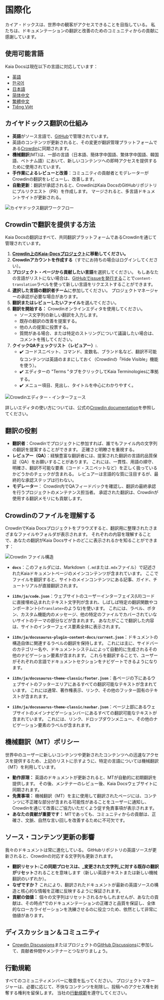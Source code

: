 # 国際化

カイア・ドックスは、世界中の観客がアクセスできることを目指している。 私たちは、ドキュメンテーションの翻訳と改善のためのコミュニティからの貢献に感謝しています。

## 使用可能言語

Kaia Docsは現在以下の言語に対応しています：

- [英語](https://docs.kaia.io/)
- [한국어](https://docs.kaia.io/ko/)
- [日本語](https://docs.kaia.io/ja/)
- [简体中文](https://docs.kaia.io/zh-CN/)
- [繁體中文](https://docs.kaia.io/zh-TW/)
- [Tiếng Việt](https://docs.kaia.io/vi/)

## カイヤドックス翻訳の仕組み

- **英語**がソース言語で、[GitHub](https://github.com/kaiachain/kaia-docs)で管理されています。
- 英語のコンテンツが更新されると、その変更が翻訳管理プラットフォームである[Crowdin](https://crowdin.com/project/kaia-docs)に同期されます。
- **機械翻訳**(MT)は、一部の言語（日本語、簡体字中国語、繁体字中国語、韓国語、ベトナム語）において、新しいコンテンツへの即時アクセスを提供するために使用されています。
- **手作業によるレビューと改善**：コミュニティの貢献者とモデレーターがCrowdinの翻訳をレビューし、改善します。
- **自動更新**：翻訳が承認されると、CrowdinはKaia DocsのGitHubリポジトリにプルリクエスト（PR）を作成します。 マージされると、多言語ドキュメントサイトが更新される。

![カイヤドックス翻訳ワークフロー](/img/misc/translation-workflow.svg)

## Crowdinで翻訳を提供する方法

Kaia Docsの翻訳はすべて、共同翻訳プラットフォームであるCrowdinを通じて管理されています。

1. **[Crowdin上のKaia-Docsプロジェクト](https://crowdin.com/project/kaia-docs)に移動してください。**
2. **Crowdinアカウントを作成する**（すでにお持ちの場合はログインしてください）。
3. **プロジェクト・ページから貢献したい言語**を選択してください。 もしあなたの言語がリストにない場合は、[GitHubでissueを発行する](https://github.com/kaiachain/kaia-docs/issues/new?assignees=&labels=content-translation&template=feature_request.md&title=%5BLang%20Request%5D%3A%20Add%20\[Your%20Language])ことで`content-translation`ラベルを使って新しい言語をリクエストすることができます。
4. **選択した言語の翻訳者チーム**に参加してください。 プロジェクトマネージャーの承認が必要な場合があります。
5. **翻訳またはレビューしたいファイル**を選んでください。
6. **翻訳を開始する：** Crowdinオンラインエディタを使用してください。
   - ソース文字列の新しい翻訳を入力します。
   - 既存の翻訳の改善を提案する。
   - 他の人の提案に投票する。
   - 質問がある場合、または特定のストリングについて議論したい場合は、コメントを残してください。
7. **クイックQAチェックリスト（レビュアー）:**.
   - ✔️ コードスニペット、コマンド、変数名、ブランド名など、翻訳不可能なコンテンツは英語のままにしておく（Crowdinの「Hide Visible」機能を使う）。
   - ✔️ エディターの "Terms "タブをクリックしてKaia Terminologiesに準拠する。
   - ✔️ メニュー項目、見出し、タイトルを中心にわかりやすく。

![Crowdinエディター・インターフェース](/img/misc/crowdin-editor.png)

詳しいエディタの使い方については、公式の[Crowdin documentation](https://support.crowdin.com/online-editor/)を参照してください。

## 翻訳の役割

- **翻訳者**：Crowdinでプロジェクトに参加すれば、誰でもファイル内の文字列の翻訳を提案することができます。 正確さと明瞭さを重視する。
- **レビュアー（QA）**：経験豊富な翻訳者には、提案された翻訳の言語的品質保証（QA）をお願いすることがあります。 これには、一貫性、用語の順守、明確さ、翻訳不可能な要素（コード・スニペットなど）を正しく扱っているかどうかのチェックが含まれる。 レビュアーは言語的な質に注目するが、最終的な承認ステップは行わない。
- **モデレーター**： Crowdin内でQAフィードバックを確認し、翻訳の最終承認を行うプロジェクトのメンテナンス担当者。 承認された翻訳は、Crowdinが使用する翻訳メモリにも貢献します。

## Crowdinのファイルを理解する

CrowdinでKaia Docsプロジェクトをブラウズすると、翻訳用に整理されたさまざまなファイルやフォルダが表示されます。 それぞれの内容を理解することで、あなたの翻訳がKaia Docsサイトのどこに表示されるかを知ることができます：

![Crowdin ファイル構造](/img/misc/crowdin-dashboard.png)

- **`docs`**：このフォルダには、Markdown（`.md`または`.mdx`ファイル）で記述されたKaiaドキュメントページのメインコンテンツが含まれています。 ここでファイルを翻訳すると、サイトのメインコンテンツにある記事、ガイド、チュートリアルが直接翻訳されます。

- **`i18n/ja/code.json`**：ウェブサイトのユーザーインターフェイス(UI)コードに直接埋め込まれたテキスト文字列が含まれ、しばしば特定の翻訳関数やコンポーネント(`<Translate>`のような)を使います。 これには、ラベル、ボタン、カスタム機能内のメッセージ、他の特定のファイルでカバーされていないサイトのテーマの部分などが含まれます。 あなたがここで翻訳した内容は、サイトのインターフェイス要素全体に表示されます。

- **`i18n/ja/docusaurus-plugin-content-docs/current.json`**：ドキュメントの構造自体に関連するラベルの翻訳を保持します。 これには主に、サイドバーのカテゴリー名や、ドキュメントシステムによって自動的に生成されるその他のナビゲーション要素が含まれます。 これらを翻訳することで、ユーザーがそれぞれの言語でドキュメントセクションをナビゲートできるようになります。

- **`i18n/ja/docusaurus-theme-classic/footer.json`**：各ページの下にあるウェブサイトのフッターエリアにあるすべての翻訳可能なテキストが含まれています。 これには通常、著作権表示、リンク、その他のフッター固有のテキストが含まれます。

- **`i18n/ja/docusaurus-theme-classic/navbar.json`**：ページ上部にあるウェブサイトのメインナビゲーションバーにあるすべての翻訳可能なテキストが含まれています。 これには、リンク、ドロップダウンメニュー、その他のナビゲーション要素のラベルが含まれます。

## 機械翻訳（MT）ポリシー

世界中のユーザーに新しいコンテンツや更新されたコンテンツへの迅速なアクセスを提供するため、上記のリストに示すように、特定の言語については機械翻訳（MT）を利用しています。

- **動作原理：** 英語のドキュメントが更新されると、MTが自動的に初期翻訳を提供します。 その後、メンテナーのレビュー後、Kaia Docsウェブサイトに同期されます。
- **免責事項：** 機械翻訳（MT）を主に使用して翻訳されたページには、コンテンツに不正確な部分が含まれる可能性があることをユーザーに通知し、Crowdinを通じて改善にご協力いただくよう促す免責事項が表示されます。
- **あなたの貢献が重要です：** MTであっても、コミュニティからの貢献は、正確さ、文脈、自然な言い回しを改善するために不可欠です。

## ソース・コンテンツ更新の影響

我々のドキュメントは常に進化している。 GitHubリポジトリの英語ソースが更新されると、Crowdinの対応する文字列も更新されます。

- **翻訳リセット:**この同期プロセスは、_変更された文字列_に対する既存の翻訳が**リセット**されることを意味します（新しい英語テキストまたは新しい機械翻訳のいずれか）。
- **なぜですか？** これにより、翻訳されたドキュメントが最新の英語ソースの構造と核心的な情報を正確に反映するように保証されます。
- **貢献の価値：** 個々の文字列はリセットされるかもしれませんが、あなたの貢献は、その時点\*でのドキュメンテーションの正確さと品質を保証し、全体的なローカライゼーションを洗練させるのに役立つため、依然として非常に価値があります。

## ディスカッション＆コミュニティ

- [Crowdin Discussions](https://crowdin.com/project/kaia-docs/discussions)またはプロジェクトの[GitHub Discussions](https://github.com/kaiachain/kaia-docs/discussions)に参加して、貢献者仲間やメンテナーとつながりましょう。

## 行動規範

すべてのコミュニティメンバーに敬意を払ってください。 プロジェクトマネージャーは、必要に応じて、不快なコンテンツを削除し、投稿へのアクセス権を剥奪する権利を留保します。 当社の[行動規範](https://github.com/kaiachain/kaia-docs/blob/main/code-of-conduct.md)を遵守してください。